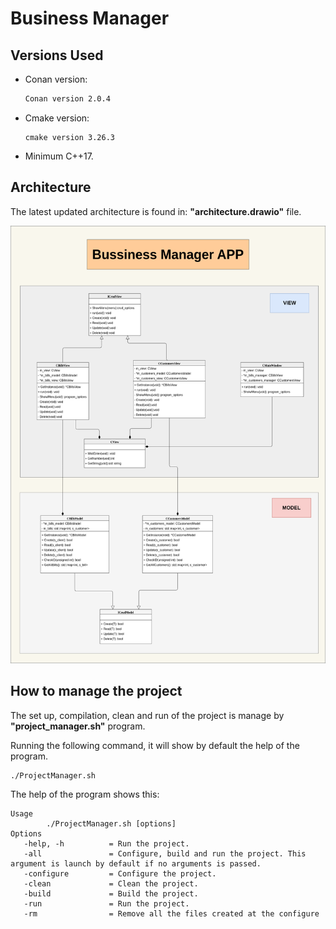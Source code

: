 # Business Manager

## Versions Used

- Conan version:

    ```bash
    Conan version 2.0.4
    ```

- Cmake version:

    ```
    cmake version 3.26.3
    ```

- Minimum C++17.


## Architecture

The latest updated architecture is found in: __"architecture.drawio"__ file.

<div style="text-align:center;">
    <img src="./images/arch.png" height="700"></img>
</div>

## How to manage the project

The set up, compilation, clean and run of the project is manage by __"project_manager.sh"__ program.

Running the following command, it will show by default the help of the program.

```bash
./ProjectManager.sh
```

The help of the program shows this:

```
Usage
        ./ProjectManager.sh [options]
Options
   -help, -h          = Run the project.
   -all               = Configure, build and run the project. This argument is launch by default if no arguments is passed.
   -configure         = Configure the project.
   -clean             = Clean the project.
   -build             = Build the project.
   -run               = Run the project.
   -rm                = Remove all the files created at the configure
```


